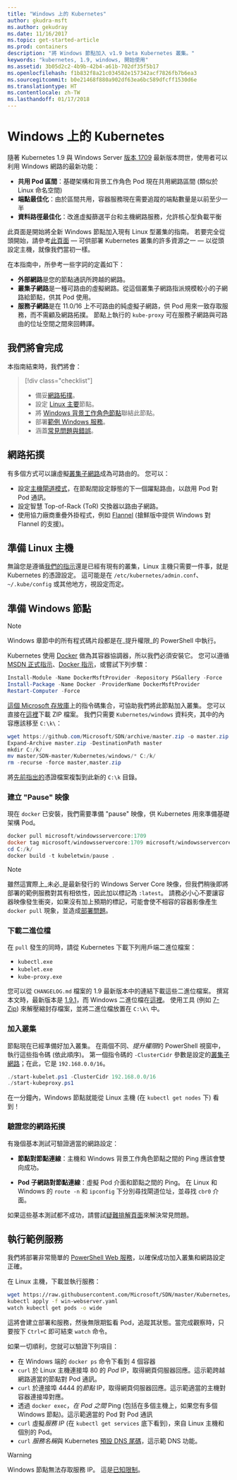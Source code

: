 ```yaml
---
title: "Windows 上的 Kubernetes"
author: gkudra-msft
ms.author: gekudray
ms.date: 11/16/2017
ms.topic: get-started-article
ms.prod: containers
description: "將 Windows 節點加入 v1.9 beta Kubernetes 叢集。"
keywords: "kubernetes, 1.9, windows, 開始使用"
ms.assetid: 3b05d2c2-4b9b-42b4-a61b-702df35f5b17
ms.openlocfilehash: f1b832f8a21c034582e157342acf7826fb7b6ea3
ms.sourcegitcommit: b0e21468f880a902df63ea6bc589dfcff1530d6e
ms.translationtype: HT
ms.contentlocale: zh-TW
ms.lasthandoff: 01/17/2018
---
```

# <a name="kubernetes-on-windows"></a>Windows 上的 Kubernetes #
隨著 Kubernetes 1.9 與 Windows Server [版本 1709](https://docs.microsoft.com/en-us/windows-server/get-started/whats-new-in-windows-server-1709#networking) 最新版本問世，使用者可以利用 Windows 網路的最新功能：

  - **共用 Pod 區間**：基礎架構和背景工作角色 Pod 現在共用網路區間 (類似於 Linux 命名空間)
  - **端點最佳化**：由於區間共用，容器服務現在需要追蹤的端點數量是以前至少一半
  - **資料路徑最佳化**：改進虛擬篩選平台和主機網路服務，允許核心型負載平衡


此頁面是開始將全新 Windows 節點加入現有 Linux 型叢集的指南。 若要完全從頭開始，請參考[此頁面](./creating-a-linux-master.md) &mdash; 可供部署 Kubernetes 叢集的許多資源之一 &mdash; 以從頭設定主機，就像我們當初一樣。


<a name="definitions"></a>在本指南中，所參考一些字詞的定義如下：

  - **外部網路**是您的節點通訊所跨越的網路。
  - <a name="cluster-subnet-def"></a>**叢集子網路**是一種可路由的虛擬網路。從這個叢集子網路指派規模較小的子網路給節點，供其 Pod 使用。
  - **服務子網路**是在 11.0/16 上不可路由的純虛擬子網路，供 Pod 用來一致存取服務，而不需顧及網路拓撲。 節點上執行的 `kube-proxy` 可在服務子網路與可路由的位址空間之間來回轉譯。


## <a name="what-we-will-accomplish"></a>我們將會完成 ##
本指南結束時，我們將會：

> [!div class="checklist"]  
> * 備妥[網路拓撲](#network-topology)。  
> * 設定 [Linux 主要](#preparing-the-linux-master)節點。  
> * 將 [Windows 背景工作角色節點](#preparing-a-windows-node)聯結此節點。  
> * 部署[範例 Windows 服務](#running-a-sample-service)。  
> * 涵蓋[常見問題與錯誤](./common-problems.md)。  


## <a name="network-topology"></a>網路拓撲 ##
有多個方式可以讓虛擬[叢集子網路](#cluster-subnet-def)成為可路由的。 您可以：

  - 設定[主機閘道模式](./configuring-host-gateway-mode.md)，在節點間設定靜態的下一個躍點路由，以啟用 Pod 對 Pod 通訊。
  - 設定智慧 Top-of-Rack (ToR) 交換器以路由子網路。
  - 使用協力廠商重疊外掛程式，例如 [Flannel](https://coreos.com/flannel/docs/latest/kubernetes.html) (搶鮮版中提供 Windows 對 Flannel 的支援)。


## <a name="preparing-the-linux-master"></a>準備 Linux 主機 ##
無論您是遵循[我們的指示](./creating-a-linux-master.md)還是已經有現有的叢集，Linux 主機只需要一件事，就是 Kubernetes 的憑證設定。 這可能是在 `/etc/kubernetes/admin.conf`、`~/.kube/config` 或其他地方，視設定而定。


## <a name="preparing-a-windows-node"></a>準備 Windows 節點 ##
> [!Note]  
> Windows 章節中的所有程式碼片段都是在_提升權限_的 PowerShell 中執行。

Kubernetes 使用 [Docker](https://www.docker.com/) 做為其容器協調器，所以我們必須安裝它。 您可以遵循 [MSDN 正式指示](virtualization/windowscontainers/manage-docker/configure-docker-daemon.md#install-docker)、[Docker 指示](https://store.docker.com/editions/enterprise/docker-ee-server-windows)，或嘗試下列步驟：

```powershell
Install-Module -Name DockerMsftProvider -Repository PSGallery -Force
Install-Package -Name Docker -ProviderName DockerMsftProvider
Restart-Computer -Force
```

[這個 Microsoft 存放庫](https://github.com/Microsoft/SDN)上的指令碼集合，可協助我們將此節點加入叢集。 您可以直接在[這裡](https://github.com/Microsoft/SDN/archive/master.zip)下載 ZIP 檔案。 我們只需要 `Kubernetes/windows` 資料夾，其中的內容應該移至 `C:\k\`：

```powershell
wget https://github.com/Microsoft/SDN/archive/master.zip -o master.zip
Expand-Archive master.zip -DestinationPath master
mkdir C:/k/
mv master/SDN-master/Kubernetes/windows/* C:/k/
rm -recurse -force master,master.zip
```

將[先前指出的](#preparing-the-linux-master)憑證檔案複製到此新的 `C:\k` 目錄。


### <a name="creating-the-pause-image"></a>建立 "Pause" 映像 ###
現在 `docker` 已安裝，我們需要準備 "pause" 映像，供 Kubernetes 用來準備基礎架構 Pod。

```powershell
docker pull microsoft/windowsservercore:1709
docker tag microsoft/windowsservercore:1709 microsoft/windowsservercore:latest
cd C:/k/
docker build -t kubeletwin/pause .
```

> [!Note]  
> 雖然這實際上_未必_是最新發行的 Windows Server Core 映像，但我們稍後即將部署的範例服務對其有相依性，因此加以標記為 `:latest`。 請務必小心不要讓容器映像發生衝突，如果沒有加上預期的標記，可能會使不相容的容器影像產生 `docker pull` 現象，並造成[部署問題](./common-problems.md#when-deploying-docker-containers-keep-restarting)。 


### <a name="downloading-binaries"></a>下載二進位檔 ###
在 `pull` 發生的同時，請從 Kubernetes 下載下列用戶端二進位檔案：

  - `kubectl.exe`
  - `kubelet.exe`
  - `kube-proxy.exe`

您可以從 `CHANGELOG.md` 檔案的 1.9 最新版本中的連結下載這些二進位檔案。 撰寫本文時，最新版本是 [1.9.1](https://github.com/kubernetes/kubernetes/releases/tag/v1.9.1)，而 Windows 二進位檔在[這裡](https://storage.googleapis.com/kubernetes-release/release/v1.9.1/kubernetes-node-windows-amd64.tar.gz)。 使用工具 (例如 [7-Zip](http://www.7-zip.org/)) 來解壓縮封存檔案，並將二進位檔放置在 `C:\k\` 中。


### <a name="joining-the-cluster"></a>加入叢集 ###
節點現在已經準備好加入叢集。 在兩個不同、*提升權限*的 PowerShell 視窗中，執行這些指令碼 (依此順序)。 第一個指令碼的 `-ClusterCidr` 參數是設定的[叢集子網路](#cluster-subnet-def)；在此，它是 `192.168.0.0/16`。

```powershell
./start-kubelet.ps1 -ClusterCidr 192.168.0.0/16
./start-kubeproxy.ps1
```

在一分鐘內，Windows 節點就能從 Linux 主機 (在 `kubectl get nodes` 下) 看到！


### <a name="validating-your-network-topology"></a>驗證您的網路拓撲 ###
有幾個基本測試可驗證適當的網路設定：

  - **節點對節點連線**：主機和 Windows 背景工作角色節點之間的 Ping 應該會雙向成功。

  - **Pod 子網路對節點連線**：虛擬 Pod 介面和節點之間的 Ping。 在 Linux 和 Windows 的 `route -n` 和 `ipconfig` 下分別尋找閘道位址，並尋找 `cbr0` 介面。

如果這些基本測試都不成功，請嘗試[疑難排解頁面](./common-problems.md#network-connectivity)來解決常見問題。


## <a name="running-a-sample-service"></a>執行範例服務 ##
我們將部署非常簡單的 [PowerShell Web 服務](https://github.com/Microsoft/SDN/blob/master/Kubernetes/WebServer.yaml)，以確保成功加入叢集和網路設定正確。


在 Linux 主機，下載並執行服務：

```bash
wget https://raw.githubusercontent.com/Microsoft/SDN/master/Kubernetes/WebServer.yaml -O win-webserver.yaml
kubectl apply -f win-webserver.yaml
watch kubectl get pods -o wide
```

這將會建立部署和服務，然後無限期監看 Pod，追蹤其狀態。當完成觀察時，只要按下 `Ctrl+C` 即可結束 `watch` 命令。


如果一切順利，您就可以驗證下列項目：

  - 在 Windows 端的 `docker ps` 命令下看到 4 個容器
  - `curl` 於 Linux 主機連接埠 80 的 *Pod* IP，取得網頁伺服器回應。這示範跨越網路適當的節點對 Pod 通訊。
  - `curl` 於連接埠 4444 的*節點* IP，取得網頁伺服器回應。這示範適當的主機對容器連接埠對應。
  - 透過 `docker exec`，*在 Pod 之間* Ping (包括在多個主機上，如果您有多個 Windows 節點)。這示範適當的 Pod 對 Pod 通訊
  - `curl` 虛擬*服務 IP* (在 `kubectl get services` 底下看到)，來自 Linux 主機和個別的 Pod。
  - `curl` *服務名稱*與 Kubernetes [預設 DNS 尾碼](https://kubernetes.io/docs/concepts/services-networking/dns-pod-service/#services)，這示範 DNS 功能。

> [!Warning]  
> Windows 節點無法存取服務 IP。 這是[已知限制](./common-problems.md#my-windows-node-cannot-access-my-services-using-the-service-ip)。
